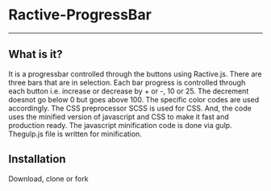 # Ractive-ProgressBar
---------------------

What is it?
------------
It is a progressbar controlled through the buttons using Ractive.js. There are three bars that are in selection. Each bar progress is 
controlled through each button i.e. increase or decrease by + or -, 10 or 25. The decrement doesnot go below 0 but goes above 100. The 
specific color codes are used accordingly. The CSS preprocessor SCSS is used for CSS. And, the code uses the minified version of 
javascript and CSS to make it fast and production ready. The javascript minification code is done via gulp. Thegulp.js file is written 
for minification.


Installation
------------
Download, clone or fork
